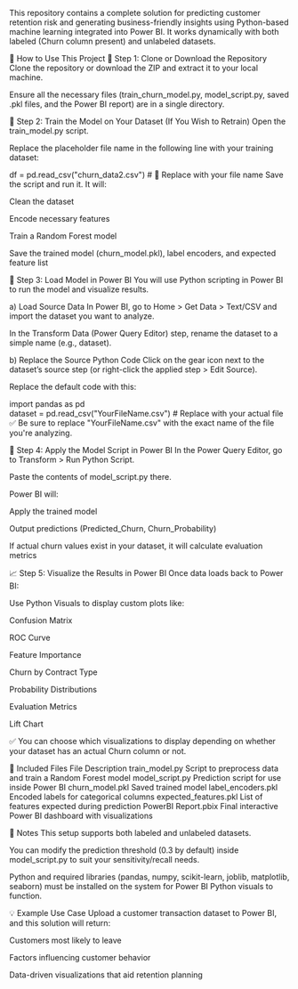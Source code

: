 This repository contains a complete solution for predicting customer retention risk and generating business-friendly insights using Python-based machine learning integrated into Power BI. It works dynamically with both labeled (Churn column present) and unlabeled datasets.

🚀 How to Use This Project
🔧 Step 1: Clone or Download the Repository
Clone the repository or download the ZIP and extract it to your local machine.

Ensure all the necessary files (train_churn_model.py, model_script.py, saved .pkl files, and the Power BI report) are in a single directory.

📁 Step 2: Train the Model on Your Dataset (If You Wish to Retrain)
Open the train_model.py script.

Replace the placeholder file name in the following line with your training dataset:

df = pd.read_csv("churn_data2.csv")  # 🔄 Replace with your file name
Save the script and run it.
It will:

Clean the dataset

Encode necessary features

Train a Random Forest model

Save the trained model (churn_model.pkl), label encoders, and expected feature list

🔄 Step 3: Load Model in Power BI
You will use Python scripting in Power BI to run the model and visualize results.

a) Load Source Data
In Power BI, go to Home > Get Data > Text/CSV and import the dataset you want to analyze.

In the Transform Data (Power Query Editor) step, rename the dataset to a simple name (e.g., dataset).

b) Replace the Source Python Code
Click on the gear icon next to the dataset’s source step (or right-click the applied step > Edit Source).

Replace the default code with this:

import pandas as pd  
dataset = pd.read_csv("YourFileName.csv")  # Replace with your actual file
✅ Be sure to replace "YourFileName.csv" with the exact name of the file you're analyzing.

🧠 Step 4: Apply the Model Script in Power BI
In the Power Query Editor, go to Transform > Run Python Script.

Paste the contents of model_script.py there.

Power BI will:

Apply the trained model

Output predictions (Predicted_Churn, Churn_Probability)

If actual churn values exist in your dataset, it will calculate evaluation metrics

📈 Step 5: Visualize the Results in Power BI
Once data loads back to Power BI:

Use Python Visuals to display custom plots like:

Confusion Matrix

ROC Curve

Feature Importance

Churn by Contract Type

Probability Distributions

Evaluation Metrics

Lift Chart

✅ You can choose which visualizations to display depending on whether your dataset has an actual Churn column or not.

📂 Included Files
File	Description
train_model.py	Script to preprocess data and train a Random Forest model
model_script.py	Prediction script for use inside Power BI
churn_model.pkl	Saved trained model
label_encoders.pkl	Encoded labels for categorical columns
expected_features.pkl	List of features expected during prediction
PowerBI Report.pbix	Final interactive Power BI dashboard with visualizations

📌 Notes
This setup supports both labeled and unlabeled datasets.

You can modify the prediction threshold (0.3 by default) inside model_script.py to suit your sensitivity/recall needs.

Python and required libraries (pandas, numpy, scikit-learn, joblib, matplotlib, seaborn) must be installed on the system for Power BI Python visuals to function.

💡 Example Use Case
Upload a customer transaction dataset to Power BI, and this solution will return:

Customers most likely to leave

Factors influencing customer behavior

Data-driven visualizations that aid retention planning
